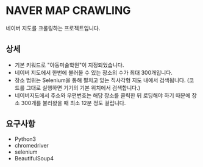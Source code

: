 # NAVER MAP CRAWLING
네이버 지도를 크롤링하는 프로젝트입니다.

## 상세
* 기본 키워드로 "아동미술학원"이 지정되었습니다.
* 네이버 지도에서 한번에 불러올 수 있는 장소의 수가 최대 300개입니다. 
* 장소 범위는 Selenium을 통해 펼치고 있는 직사각형 지도 내에서 검색됩니다. (코드를 그대로 실행하면 기기의 기본 위치에서 검색합니다.)
* 네이버지도에서 주소와 우편번호는 해당 장소를 클릭한 뒤 로딩해야 하기 때문에 장소 300개를 불러왔을 때 최소 12분 정도 걸립니다.

## 요구사항
* Python3
* chromedriver
* selenium
* BeautifulSoup4